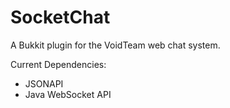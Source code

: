 SocketChat
==========
 
 A Bukkit plugin for the VoidTeam web chat system.
 
 Current Dependencies:
   - JSONAPI
   - Java WebSocket API
